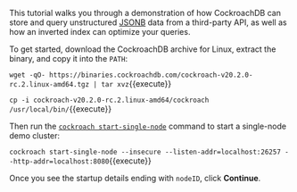 This tutorial walks you through a demonstration of how CockroachDB can store and query unstructured [JSONB](https://www.cockroachlabs.com/docs/stable/jsonb.html) data from a third-party API, as well as how an inverted index can optimize your queries.

To get started, download the CockroachDB archive for Linux, extract the binary, and copy it into the `PATH`:

`wget -qO- https://binaries.cockroachdb.com/cockroach-v20.2.0-rc.2.linux-amd64.tgz | tar xvz`{{execute}}

`cp -i cockroach-v20.2.0-rc.2.linux-amd64/cockroach /usr/local/bin/`{{execute}}

Then run the [`cockroach start-single-node`](https://www.cockroachlabs.com/docs/stable/cockroach-start-single-node.html) command to start a single-node demo cluster:

`cockroach start-single-node --insecure --listen-addr=localhost:26257 --http-addr=localhost:8080`{{execute}}

Once you see the startup details ending with `nodeID`, click **Continue**.
